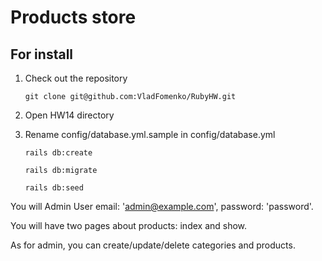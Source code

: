 # Products store

## For install
1. Check out the repository

    ```git clone git@github.com:VladFomenko/RubyHW.git```

2. Open HW14 directory 
3. Rename config/database.yml.sample in config/database.yml

    ```rails db:create```

    ```rails db:migrate```

    ```rails db:seed```



You will Admin User email: 'admin@example.com', password: 'password'.


You will have two pages about products: index and show.

As for admin, you can create/update/delete categories and products.
